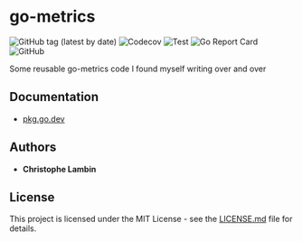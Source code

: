 # go-metrics
![GitHub tag (latest by date)](https://img.shields.io/github/v/tag/clambin/go-metrics?color=green&label=Release&style=plastic)
![Codecov](https://img.shields.io/codecov/c/gh/clambin/go-metrics?style=plastic)
![Test](https://github.com/clambin/go-metrics/workflows/Test/badge.svg)
![Go Report Card](https://goreportcard.com/badge/github.com/clambin/go-metrics)
![GitHub](https://img.shields.io/github/license/clambin/go-metrics?style=plastic)

Some reusable go-metrics code I found myself writing over and over

## Documentation
* [pkg.go.dev](https://pkg.go.dev/github.com/clambin/go-metrics)

## Authors

* **Christophe Lambin**

## License

This project is licensed under the MIT License - see the [LICENSE.md](LICENSE.md) file for details.
